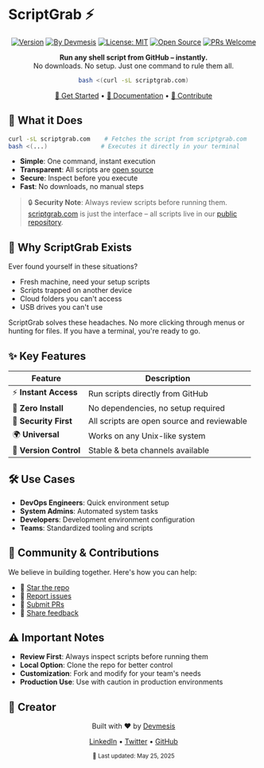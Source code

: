 # ScriptGrab ⚡

<div align="center">

[![Version](https://img.shields.io/badge/version-0.0.3-blue)](https://github.com/devmesis/scriptgrab)
[![By Devmesis](https://img.shields.io/badge/creator-Devmesis-black)](https://devmesis.com)
[![License: MIT](https://img.shields.io/badge/license-MIT-green)](https://github.com/devmesis/scriptgrab/blob/main/LICENSE)
[![Open Source](https://img.shields.io/badge/open--source-100%25-brightgreen)](https://github.com/devmesis/scriptgrab)
[![PRs Welcome](https://img.shields.io/badge/PRs-welcome-blueviolet)](https://github.com/devmesis/scriptgrab/pulls)

**Run any shell script from GitHub – instantly.**  
No downloads. No setup. Just one command to rule them all.

```bash
bash <(curl -sL scriptgrab.com)
```

[🚀 Get Started](#-why-scriptgrab-exists) • [📖 Documentation](https://github.com/devmesis/scriptgrab/tree/main/docs) • [🤝 Contribute](#-community--contributions)

</div>

## 🎯 What it Does

```bash
curl -sL scriptgrab.com    # Fetches the script from scriptgrab.com
bash <(...)               # Executes it directly in your terminal
```

- **Simple**: One command, instant execution
- **Transparent**: All scripts are [open source](https://github.com/devmesis/scriptgrab/tree/main/scripts)
- **Secure**: Inspect before you execute
- **Fast**: No downloads, no manual steps

> 🔒 **Security Note**: Always review scripts before running them. [scriptgrab.com](https://scriptgrab.com) is just the interface – all scripts live in our [public repository](https://github.com/devmesis/scriptgrab/tree/main/scripts).

## 🚀 Why ScriptGrab Exists

Ever found yourself in these situations?

- Fresh machine, need your setup scripts
- Scripts trapped on another device
- Cloud folders you can't access
- USB drives you can't use

ScriptGrab solves these headaches. No more clicking through menus or hunting for files. If you have a terminal, you're ready to go.

## ✨ Key Features

| Feature | Description |
|---------|-------------|
| ⚡ **Instant Access** | Run scripts directly from GitHub |
| 🧼 **Zero Install** | No dependencies, no setup required |
| 🔐 **Security First** | All scripts are open source and reviewable |
| 🌍 **Universal** | Works on any Unix-like system |
| 🔄 **Version Control** | Stable & beta channels available |

## 🛠️ Use Cases

- **DevOps Engineers**: Quick environment setup
- **System Admins**: Automated system tasks
- **Developers**: Development environment configuration
- **Teams**: Standardized tooling and scripts

## 🤝 Community & Contributions

We believe in building together. Here's how you can help:

- 🌟 [Star the repo](https://github.com/devmesis/scriptgrab)
- 🐛 [Report issues](https://github.com/devmesis/scriptgrab/issues)
- 🔧 [Submit PRs](https://github.com/devmesis/scriptgrab/pulls)
- 📢 [Share feedback](https://github.com/devmesis/scriptgrab/discussions)

## ⚠️ Important Notes

- **Review First**: Always inspect scripts before running them
- **Local Option**: Clone the repo for better control
- **Customization**: Fork and modify for your team's needs
- **Production Use**: Use with caution in production environments

## 👤 Creator

<div align="center">

Built with ❤️ by [Devmesis](https://devmesis.com)

[LinkedIn](https://linkedin.com/in/ginodg) • [Twitter](https://x.com/Devmesis) • [GitHub](https://github.com/devmesis)

<sub>
📅 Last updated: May 25, 2025
</sub>

</div>


